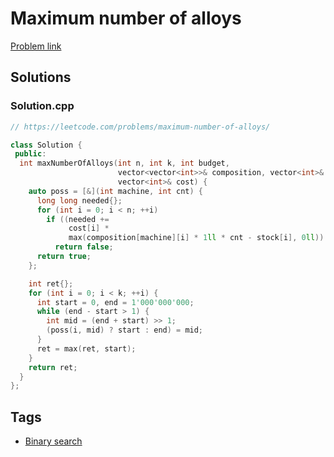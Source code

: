 # Maximum number of alloys

[Problem link](https://leetcode.com/problems/maximum-number-of-alloys/)

## Solutions


### Solution.cpp
```cpp
// https://leetcode.com/problems/maximum-number-of-alloys/

class Solution {
 public:
  int maxNumberOfAlloys(int n, int k, int budget,
                        vector<vector<int>>& composition, vector<int>& stock,
                        vector<int>& cost) {
    auto poss = [&](int machine, int cnt) {
      long long needed{};
      for (int i = 0; i < n; ++i)
        if ((needed +=
             cost[i] *
             max(composition[machine][i] * 1ll * cnt - stock[i], 0ll)) > budget)
          return false;
      return true;
    };

    int ret{};
    for (int i = 0; i < k; ++i) {
      int start = 0, end = 1'000'000'000;
      while (end - start > 1) {
        int mid = (end + start) >> 1;
        (poss(i, mid) ? start : end) = mid;
      }
      ret = max(ret, start);
    }
    return ret;
  }
};
```
## Tags

* [Binary search](/Collections/binary-search.md#binary-search)
